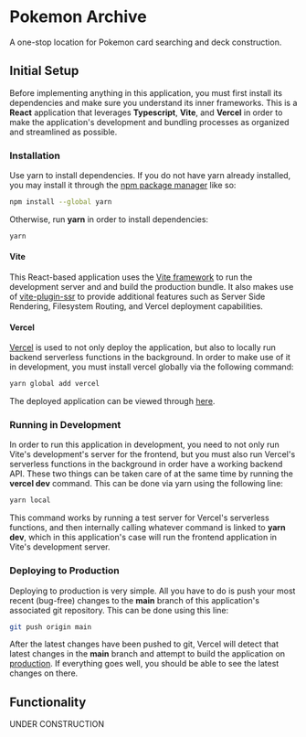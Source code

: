 # Pokemon Archive

A one-stop location for Pokemon card searching and deck construction.

## Initial Setup

Before implementing anything in this application, you must first install its dependencies and make sure you understand its inner frameworks. This is a **React** application that leverages **Typescript**, **Vite**, and **Vercel** in order to make the application's development and bundling processes as organized and streamlined as possible.

### Installation

Use yarn to install dependencies. If you do not have yarn already installed, you may install it through the [npm package manager](https://www.npmjs.com) like so:

```bash
npm install --global yarn
```

Otherwise, run **yarn** in order to install dependencies:

```bash
yarn
```

#### Vite

This React-based application uses the [Vite framework](https://vitejs.dev) to run the development server and and build the production bundle. It also makes use of [vite-plugin-ssr](https://vite-plugin-ssr.com) to provide additional features such as Server Side Rendering, Filesystem Routing, and Vercel deployment capabilities.

#### Vercel

[Vercel](https://vercel.com/) is used to not only deploy the application, but also to locally run backend serverless functions in the background. In order to make use of it in development, you must install vercel globally via the following command:

```bash
yarn global add vercel
```

The deployed application can be viewed through [here](https://pokemon-archive.vercel.app).

### Running in Development

In order to run this application in development, you need to not only run Vite's development's server for the frontend, but you must also run Vercel's serverless functions in the background in order have a working backend API. These two things can be taken care of at the same time by running the **vercel dev** command. This can be done via yarn using the following line:

```bash
yarn local
```

This command works by running a test server for Vercel's serverless functions, and then internally calling whatever command is linked to **yarn dev**, which in this application's case will run the frontend application in Vite's development server.

### Deploying to Production

Deploying to production is very simple. All you have to do is push your most recent (bug-free) changes to the **main** branch of this application's associated git repository. This can be done using this line:

```bash
git push origin main
```

After the latest changes have been pushed to git, Vercel will detect that latest changes in the **main** branch and attempt to build the application on [production](https://pokemon-archive.vercel.app). If everything goes well, you should be able to see the latest changes on there.

## Functionality

UNDER CONSTRUCTION